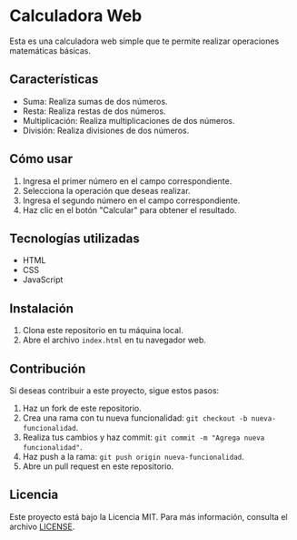 # Calculadora Web

Esta es una calculadora web simple que te permite realizar operaciones matemáticas básicas.

## Características

- Suma: Realiza sumas de dos números.
- Resta: Realiza restas de dos números.
- Multiplicación: Realiza multiplicaciones de dos números.
- División: Realiza divisiones de dos números.

## Cómo usar

1. Ingresa el primer número en el campo correspondiente.
2. Selecciona la operación que deseas realizar.
3. Ingresa el segundo número en el campo correspondiente.
4. Haz clic en el botón "Calcular" para obtener el resultado.

## Tecnologías utilizadas

- HTML
- CSS
- JavaScript

## Instalación

1. Clona este repositorio en tu máquina local.
2. Abre el archivo `index.html` en tu navegador web.

## Contribución

Si deseas contribuir a este proyecto, sigue estos pasos:

1. Haz un fork de este repositorio.
2. Crea una rama con tu nueva funcionalidad: `git checkout -b nueva-funcionalidad`.
3. Realiza tus cambios y haz commit: `git commit -m "Agrega nueva funcionalidad"`.
4. Haz push a la rama: `git push origin nueva-funcionalidad`.
5. Abre un pull request en este repositorio.

## Licencia

Este proyecto está bajo la Licencia MIT. Para más información, consulta el archivo [LICENSE](LICENSE).
